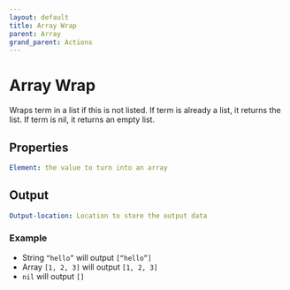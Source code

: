```yaml
---
layout: default
title: Array Wrap
parent: Array
grand_parent: Actions
---
```

# Array Wrap
Wraps term in a list if this is not listed.
If term is already a list, it returns the list. If term is nil, it returns an empty list.

## Properties
```yaml
Element: the value to turn into an array
```

## Output
```yaml
Output-location: Location to store the output data
```

### Example
* String `“hello”` will output `[“hello”]`
* Array `[1, 2, 3]` will output `[1, 2, 3]`
* `nil` will output `[]`
